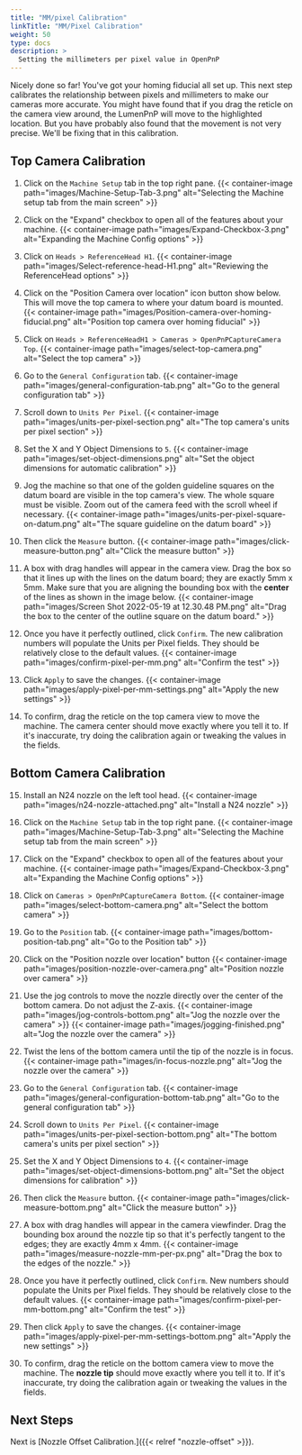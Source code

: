 ```yaml
---
title: "MM/pixel Calibration"
linkTitle: "MM/Pixel Calibration"
weight: 50
type: docs
description: >
  Setting the millimeters per pixel value in OpenPnP
---
```


Nicely done so far! You've got your homing fiducial all set up. This next step calibrates the relationship between pixels and millimeters to make our cameras more accurate. You might have found that if you drag the reticle on the camera view around, the LumenPnP will move to the highlighted location. But you have probably also found that the movement is not very precise. We'll be fixing that in this calibration.

## Top Camera Calibration

1. Click on the `Machine Setup` tab in the top right pane.
  {{< container-image path="images/Machine-Setup-Tab-3.png" alt="Selecting the Machine setup tab from the main screen" >}}

2. Click on the "Expand" checkbox to open all of the features about your machine.
  {{< container-image path="images/Expand-Checkbox-3.png" alt="Expanding the Machine Config options" >}}

3. Click on `Heads > ReferenceHead H1`.
  {{< container-image path="images/Select-reference-head-H1.png" alt="Reviewing the ReferenceHead options" >}}

4. Click on the "Position Camera over location" icon button show below. This will move the top camera to where your datum board is mounted.
   {{< container-image path="images/Position-camera-over-homing-fiducial.png" alt="Position top camera over homing fiducial" >}}

5. Click on `Heads > ReferenceHeadH1 > Cameras > OpenPnPCaptureCamera Top`.
   {{< container-image path="images/select-top-camera.png" alt="Select the top camera" >}}

6. Go to the `General Configuration` tab.
   {{< container-image path="images/general-configuration-tab.png" alt="Go to the general configuration tab" >}}

7. Scroll down to `Units Per Pixel`.
   {{< container-image path="images/units-per-pixel-section.png" alt="The top camera's units per pixel section" >}}

8. Set the X and Y Object Dimensions to `5`.
{{< container-image path="images/set-object-dimensions.png" alt="Set the object dimensions for automatic calibration" >}}

9. Jog the machine so that one of the golden guideline squares on the datum board are visible in the top camera's view. The whole square must be visible. Zoom out of the camera feed with the scroll wheel if necessary.
  {{< container-image path="images/units-per-pixel-square-on-datum.png" alt="The square guideline on the datum board" >}}

10. Then click the `Measure` button.
  {{< container-image path="images/click-measure-button.png" alt="Click the measure button" >}}

11. A box with drag handles will appear in the camera view. Drag the box so that it lines up with the lines on the datum board; they are exactly 5mm x 5mm. Make sure that you are aligning the bounding box with the **center** of the lines as shown in the image below.
  {{< container-image path="images/Screen Shot 2022-05-19 at 12.30.48 PM.png" alt="Drag the box to the center of the outline square on the datum board." >}}

12. Once you have it perfectly outlined, click `Confirm`. The new calibration numbers will populate the Units per Pixel fields. They should be relatively close to the default values.
  {{< container-image path="images/confirm-pixel-per-mm.png" alt="Confirm the test" >}}

13. Click `Apply` to save the changes.
  {{< container-image path="images/apply-pixel-per-mm-settings.png" alt="Apply the new settings" >}}

14. To confirm, drag the reticle on the top camera view to move the machine. The camera center should move exactly where you tell it to. If it's inaccurate, try doing the calibration again or tweaking the values in the fields.

## Bottom Camera Calibration

15. Install an N24 nozzle on the left tool head.
  {{< container-image path="images/n24-nozzle-attached.png" alt="Install a N24 nozzle" >}}

16. Click on the `Machine Setup` tab in the top right pane.
  {{< container-image path="images/Machine-Setup-Tab-3.png" alt="Selecting the Machine setup tab from the main screen" >}}

17. Click on the "Expand" checkbox to open all of the features about your machine.
  {{< container-image path="images/Expand-Checkbox-3.png" alt="Expanding the Machine Config options" >}}

18. Click on `Cameras > OpenPnPCaptureCamera Bottom`.
   {{< container-image path="images/select-bottom-camera.png" alt="Select the bottom camera" >}}

19. Go to the `Position` tab.
   {{< container-image path="images/bottom-position-tab.png" alt="Go to the Position tab" >}}

20. Click on the "Position nozzle over location" button
   {{< container-image path="images/position-nozzle-over-camera.png" alt="Position nozzle over camera" >}}

21. Use the jog controls to move the nozzle directly over the center of the bottom camera. Do not adjust the Z-axis.
   {{< container-image path="images/jog-controls-bottom.png" alt="Jog the nozzle over the camera" >}}
   {{< container-image path="images/jogging-finished.png" alt="Jog the nozzle over the camera" >}}

22. Twist the lens of the bottom camera until the tip of the nozzle is in focus.
   {{< container-image path="images/in-focus-nozzle.png" alt="Jog the nozzle over the camera" >}}

23. Go to the `General Configuration` tab.
   {{< container-image path="images/general-configuration-bottom-tab.png" alt="Go to the general configuration tab" >}}

24. Scroll down to `Units Per Pixel`.
   {{< container-image path="images/units-per-pixel-section-bottom.png" alt="The bottom camera's units per pixel section" >}}

25. Set the X and Y Object Dimensions to `4`.
{{< container-image path="images/set-object-dimensions-bottom.png" alt="Set the object dimensions for calibration" >}}

26. Then click the `Measure` button.
  {{< container-image path="images/click-measure-bottom.png" alt="Click the measure button" >}}

27. A box with drag handles will appear in the camera viewfinder. Drag the bounding box around the nozzle tip so that it's perfectly tangent to the edges; they are exactly 4mm x 4mm.
  {{< container-image path="images/measure-nozzle-mm-per-px.png" alt="Drag the box to the edges of the nozzle." >}}

28. Once you have it perfectly outlined, click `Confirm`. New numbers should populate the Units per Pixel fields. They should be relatively close to the default values.
  {{< container-image path="images/confirm-pixel-per-mm-bottom.png" alt="Confirm the test" >}}

29. Then click `Apply` to save the changes.
  {{< container-image path="images/apply-pixel-per-mm-settings-bottom.png" alt="Apply the new settings" >}}

30. To confirm, drag the reticle on the bottom camera view to move the machine. The **nozzle tip** should move exactly where you tell it to. If it's inaccurate, try doing the calibration again or tweaking the values in the fields.

## Next Steps

Next is [Nozzle Offset Calibration.]({{< relref "nozzle-offset" >}}).
